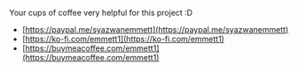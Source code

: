 Your cups of coffee very helpful for this project :D

- [https://paypal.me/syazwanemmett](https://paypal.me/syazwanemmett)
- [https://ko-fi.com/emmett1](https://ko-fi.com/emmett1)
- [https://buymeacoffee.com/emmett1](https://buymeacoffee.com/emmett1)
